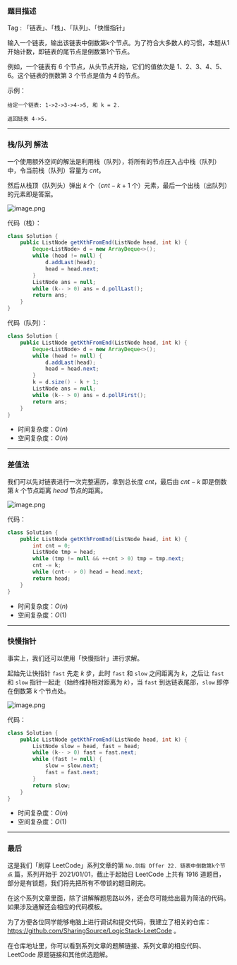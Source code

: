 ### 题目描述

Tag : 「链表」、「栈」、「队列」、「快慢指针」


输入一个链表，输出该链表中倒数第k个节点。为了符合大多数人的习惯，本题从1开始计数，即链表的尾节点是倒数第1个节点。

例如，一个链表有 6 个节点，从头节点开始，它们的值依次是 1、2、3、4、5、6。这个链表的倒数第 3 个节点是值为 4 的节点。

示例：
```
给定一个链表: 1->2->3->4->5, 和 k = 2.

返回链表 4->5.
```

---

### 栈/队列 解法

一个使用额外空间的解法是利用栈（队列），将所有的节点压入占中栈（队列）中，令当前栈（队列）容量为 $cnt$。

然后从栈顶（队列头）弹出 $k$ 个（$cnt - k + 1$ 个）元素，最后一个出栈（出队列）的元素即是答案。

![image.png](https://pic.leetcode-cn.com/1630544371-cFgLAj-image.png)

代码（栈）：
```Java
class Solution {
    public ListNode getKthFromEnd(ListNode head, int k) {
        Deque<ListNode> d = new ArrayDeque<>();
        while (head != null) {
            d.addLast(head);
            head = head.next;
        }
        ListNode ans = null;
        while (k-- > 0) ans = d.pollLast();
        return ans;
    }
}
```
代码（队列）：
```Java
class Solution {
    public ListNode getKthFromEnd(ListNode head, int k) {
        Deque<ListNode> d = new ArrayDeque<>();
        while (head != null) {
            d.addLast(head);
            head = head.next;
        }
        k = d.size() - k + 1;
        ListNode ans = null;
        while (k-- > 0) ans = d.pollFirst();
        return ans;
    }
}
```
* 时间复杂度：$O(n)$
* 空间复杂度：$O(n)$

---

### 差值法

我们可以先对链表进行一次完整遍历，拿到总长度 $cnt$，最后由 $cnt - k$ 即是倒数第 $k$ 个节点距离 $head$ 节点的距离。

![image.png](https://pic.leetcode-cn.com/1630543998-jOEXKC-image.png)

代码：
```Java
class Solution {
    public ListNode getKthFromEnd(ListNode head, int k) {
        int cnt = 0;
        ListNode tmp = head;
        while (tmp != null && ++cnt > 0) tmp = tmp.next;
        cnt -= k;
        while (cnt-- > 0) head = head.next;
        return head; 
    }
}
```
* 时间复杂度：$O(n)$
* 空间复杂度：$O(1)$

---

### 快慢指针

事实上，我们还可以使用「快慢指针」进行求解。

起始先让快指针 `fast` 先走 $k$ 步，此时 `fast` 和 `slow` 之间距离为 $k$，之后让 `fast` 和 `slow` 指针一起走（始终维持相对距离为 $k$），当 `fast` 到达链表尾部，`slow` 即停在倒数第 $k$ 个节点处。

![image.png](https://pic.leetcode-cn.com/1630544021-KRXyeD-image.png)

代码：
```Java
class Solution {
    public ListNode getKthFromEnd(ListNode head, int k) {
        ListNode slow = head, fast = head;
        while (k-- > 0) fast = fast.next;
        while (fast != null) {
            slow = slow.next;
            fast = fast.next;
        }
        return slow;
    }
}
```
* 时间复杂度：$O(n)$
* 空间复杂度：$O(1)$

---

### 最后

这是我们「刷穿 LeetCode」系列文章的第 `No.剑指 Offer 22. 链表中倒数第k个节点` 篇，系列开始于 2021/01/01，截止于起始日 LeetCode 上共有 1916 道题目，部分是有锁题，我们将先把所有不带锁的题目刷完。

在这个系列文章里面，除了讲解解题思路以外，还会尽可能给出最为简洁的代码。如果涉及通解还会相应的代码模板。

为了方便各位同学能够电脑上进行调试和提交代码，我建立了相关的仓库：https://github.com/SharingSource/LogicStack-LeetCode 。

在仓库地址里，你可以看到系列文章的题解链接、系列文章的相应代码、LeetCode 原题链接和其他优选题解。

